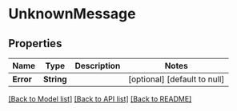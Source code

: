# UnknownMessage
## Properties

| Name | Type | Description | Notes |
|------------ | ------------- | ------------- | -------------|
| **Error** | **String** |  | [optional] [default to null] |

[[Back to Model list]](../README.md#documentation-for-models) [[Back to API list]](../README.md#documentation-for-api-endpoints) [[Back to README]](../README.md)

